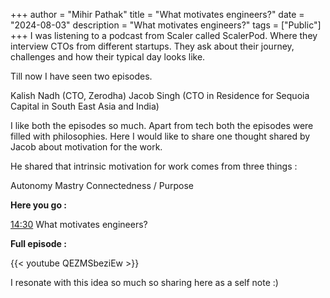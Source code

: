 +++
author = "Mihir Pathak"
title = "What motivates engineers?"
date = "2024-08-03"
description = "What motivates engineers?"
tags = ["Public"]
+++
I was listening to a podcast from Scaler called ScalerPod. Where they interview CTOs from different startups. They ask about their journey, challenges and how their typical day looks like.

Till now I have seen two episodes.

Kalish Nadh (CTO, Zerodha)
Jacob Singh (CTO in Residence for Sequoia Capital in South East Asia and India)

I like both the episodes so much. Apart from tech both the episodes were filled with philosophies. Here I would like to share one thought shared by Jacob about motivation for the work. 

He shared that intrinsic motivation for work comes from three things : 

Autonomy 
Mastry 
Connectedness / Purpose 

**Here you go :**

[14:30](https://www.youtube.com/watch?v=QEZMSbeziEw&t=870s) What motivates engineers?

**Full episode :**

{{< youtube QEZMSbeziEw >}}


I resonate with this idea so much so sharing here as a self note :) 